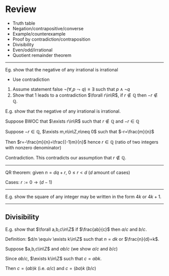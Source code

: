 # Review

- Truth table
- Negation/contrapositive/converse
- Example/counterexample
- Proof by contradiction/contraposition
- Divisibility
- Even/odd/irrational
- Quotient remainder theorem

---

Eg. show that the negative of any irrational is irrational

- Use contradiction

1. Assume statement false $\lnot(\forall ,p\leadsto q)\equiv \exists$ such that $p\land\lnot q$
2. Show that 1 leads to a contradiction $\forall r\in\R$, if $r\notin\mathbb{Q}$ then $-r\notin\mathbb{Q}$.

E.g. show that the negative of any irrational is irrational.

Suppose BWOC that $\exists r\in\R$ such that $r\notin\mathbb{Q}$ and $-r\in\mathbb{Q}$

Suppose $-r\in\mathbb{Q}$, $\exists m,n\in\Z,n\neq 0$ such that $-r=\frac{m}{n}$

Then $r=-\frac{m}{n}=\frac{(-1)m}{n}$ hence $r\in\mathbb{Q}$ (ratio of two integers with nonzero denominator)

Contradiction. This contradicts our assumption that $r\notin\mathbb{Q}$.

---

QR theorem: given $n=dq+r$, $0\leq r\lt d$ ($d$ amount of cases)

Cases: $r:=0\to(d-1)$

---

E.g. show the square of any integer may be written in the form $4k$ or $4k+1$.

---

## Divisibility

E.g. show that $\forall a,b,c\in\Z$ if $\frac{ab}{c}$ then $a/c$ and $b/c$.

Definition: $d/n \equiv \exists k\in\Z$ such that $n=dk$ or $\frac{n}{d}=k$.

Suppose $a,b,c\in\Z$ and $ab/c$ (we show $a/c$ and $b/c$)

Since $ab/c$, $\exists k\in\Z$ such that $c=abk$.

Then $c=(ab)k$ (i.e. $a/c$) and $c=(ba) k$ ($b/c$)